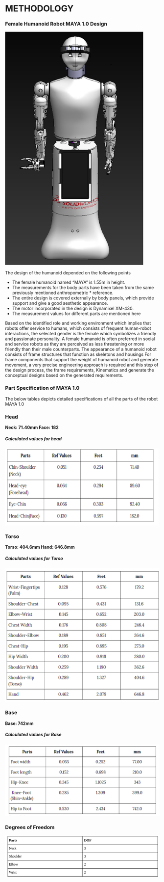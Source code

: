 #       METHODOLOGY

### Female Humanoid Robot MAYA 1.0 Design

![img1](https://github.com/MAYA-1-0/MAYA1.0_Architecture/blob/main/images/Screenshot%20from%202022-02-28%2020-22-19.png)

The design of the humanoid depended on the following points
* The female humanoid named “MAYA” is 1.55m in height.
* The measurements for the body parts have been taken from the same previously mentioned anthropometric * reference.
* The entire design is covered externally by body panels, which provide support and give a good aesthetic appearance.
* The motor incorporated in the design is Dynamixel XM-430.
* The measurement values for different parts are mentioned here


Based on the identified role and working environment which implies that robots offer service to humans, which consists of frequent human-robot interactions, the  selected gender is the female which symbolizes a friendly and passionate personality. A female humanoid is often preferred in social and service robots as they are perceived as less threatening or more friendly than their male counterparts. The appearance of a humanoid robot consists of frame structures that function as skeletons and housings For frame components that support the weight of humanoid robot and generate movement, a very precise engineering approach is required and this step of the design process, the frame requirements, Kinematics and generate the conceptual designs based on the generated requirements.


### Part Specification of MAYA 1.0 
The below tables depicts detailed specifications of all the parts of the robot MAYA 1.0

### Head

**Neck: 71.40mm	Face: 182**

##### Calculated values for head


![img2](https://github.com/MAYA-1-0/MAYA1.0_Architecture/blob/main/images/Screenshot%20from%202022-02-28%2020-37-41.png)


### Torso 

**Torso: 404.6mm	Hand: 646.8mm**


##### Calculated values for Torso
![img3](https://github.com/MAYA-1-0/MAYA1.0_Architecture/blob/main/images/Screenshot%20from%202022-02-28%2020-37-31.png)


### Base

**Base: 742mm**


##### Calculated values for Base
![img4](https://github.com/MAYA-1-0/MAYA1.0_Architecture/blob/main/images/Screenshot%20from%202022-02-28%2020-37-08.png)


### Degrees of Freedom

![img](https://github.com/MAYA-1-0/MAYA1.0_Architecture/blob/main/images/Screenshot%20from%202022-02-28%2020-36-39.png)







